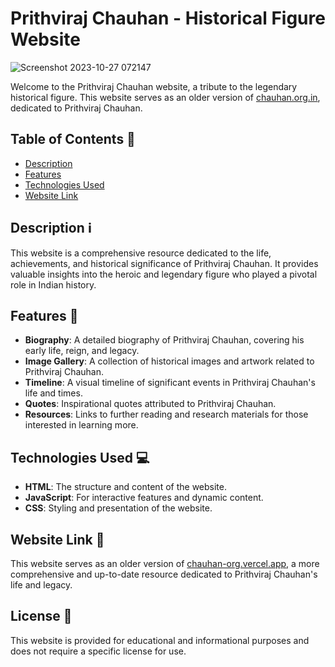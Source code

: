 # Prithviraj Chauhan - Historical Figure Website

![Screenshot 2023-10-27 072147](https://github.com/sameer55chauhan/chauhan.org.in/assets/48860013/55e93dd8-2bae-4964-9f99-dc29381f9d3e)

Welcome to the Prithviraj Chauhan website, a tribute to the legendary historical figure. This website serves as an older version of [chauhan.org.in](https://chauhan.org.in), dedicated to Prithviraj Chauhan.

## Table of Contents 📜

- [Description](#description)
- [Features](#features)
- [Technologies Used](#technologies-used)
- [Website Link](#website-link)

## Description ℹ️

This website is a comprehensive resource dedicated to the life, achievements, and historical significance of Prithviraj Chauhan. It provides valuable insights into the heroic and legendary figure who played a pivotal role in Indian history.

## Features 🚀

- **Biography**: A detailed biography of Prithviraj Chauhan, covering his early life, reign, and legacy.
- **Image Gallery**: A collection of historical images and artwork related to Prithviraj Chauhan.
- **Timeline**: A visual timeline of significant events in Prithviraj Chauhan's life and times.
- **Quotes**: Inspirational quotes attributed to Prithviraj Chauhan.
- **Resources**: Links to further reading and research materials for those interested in learning more.

## Technologies Used 💻

- **HTML**: The structure and content of the website.
- **JavaScript**: For interactive features and dynamic content.
- **CSS**: Styling and presentation of the website.

## Website Link 🔗

This website serves as an older version of [chauhan-org.vercel.app](https://chauhan-org-in.vercel.app/), a more comprehensive and up-to-date resource dedicated to Prithviraj Chauhan's life and legacy.

## License 📄

This website is provided for educational and informational purposes and does not require a specific license for use.
